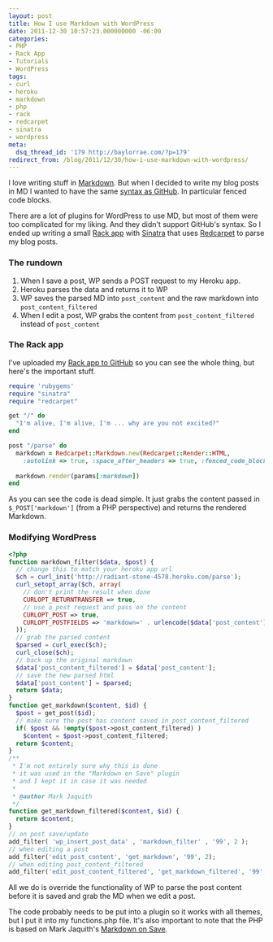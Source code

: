 ```yaml
---
layout: post
title: How I use Markdown with WordPress
date: 2011-12-30 10:57:23.000000000 -06:00
categories:
- PHP
- Rack App
- Tutorials
- WordPress
tags:
- curl
- heroku
- markdown
- php
- rack
- redcarpet
- sinatra
- wordpress
meta:
  dsq_thread_id: '179 http://baylorrae.com/?p=179'
redirect_from: /blog/2011/12/30/how-i-use-markdown-with-wordpress/
---
```


I love writing stuff in [Markdown][markdown]. But when I decided to write my blog posts in
MD I wanted to have the same [syntax as GitHub][gfm]. In particular fenced code blocks.

There are a lot of plugins for WordPress to use MD, but most of them were too
complicated for my liking. And they didn't support GitHub's syntax. So I ended
up writing a small [Rack app][rack] with [Sinatra][sinatra] that uses
[Redcarpet][redcarpet] to parse my blog posts.

### The rundown

1. When I save a post, WP sends a POST request to my Heroku app.
2. Heroku parses the data and returns it to WP
3. WP saves the parsed MD into `post_content` and the raw markdown into
`post_content_filtered`
4. When I edit a post, WP grabs the content from `post_content_filtered` instead
of `post_content`

### The Rack app

I've uploaded my [Rack app to GitHub][markdown_rack] so you can see the whole thing, but here's
the important stuff.

```ruby
require 'rubygems'
require "sinatra"
require "redcarpet"

get "/" do
  "I'm alive, I'm alive, I'm ... why are you not excited?"
end

post "/parse" do
  markdown = Redcarpet::Markdown.new(Redcarpet::Render::HTML,
    :autolink => true, :space_after_headers => true, :fenced_code_blocks => true, :no_intra_emphasis => true)
    
  markdown.render(params[:markdown])
end
```

As you can see the code is dead simple. It just grabs the content passed in
`$_POST['markdown']` (from a PHP perspective) and returns the rendered Markdown.

### Modifying WordPress

```php
<?php
function markdown_filter($data, $post) {
  // change this to match your heroku app url
  $ch = curl_init('http://radiant-stone-4578.heroku.com/parse');
  curl_setopt_array($ch, array(
    // don't print the result when done
    CURLOPT_RETURNTRANSFER => true,
    // use a post request and pass on the content
    CURLOPT_POST => true,
    CURLOPT_POSTFIELDS => 'markdown=' . urlencode($data['post_content'])
  ));
  // grab the parsed content
  $parsed = curl_exec($ch);
  curl_close($ch);
  // back up the original markdown
  $data['post_content_filtered'] = $data['post_content'];
  // save the new parsed html
  $data['post_content'] = $parsed;
  return $data;
}
function get_markdown($content, $id) {
  $post = get_post($id);
  // make sure the post has content saved in post_content_filtered 
  if( $post && !empty($post->post_content_filtered) )
    $content = $post->post_content_filtered;
  return $content;
}
/**
 * I'm not entirely sure why this is done
 * it was used in the "Markdown on Save" plugin
 * and I kept it in case it was needed
 * 
 * @author Mark Jaquith
 */
function get_markdown_filtered($content, $id) {
  return $content;
}
// on post save/update
add_filter( 'wp_insert_post_data' , 'markdown_filter' , '99', 2 );
// when editing a post
add_filter('edit_post_content', 'get_markdown', '99', 2);
// when editing post_content_filtered
add_filter('edit_post_content_filtered', 'get_markdown_filtered', '99', 2);
```

All we do is override the functionality of WP to parse the post content before
it is saved and grab the MD when we edit a post.

The code probably needs to be put into a plugin so it works with all themes, but
I put it into my functions.php file. It's also important to note that the PHP is
based on Mark Jaquith's [Markdown on Save][markdown_on_save].

[markdown]: http://daringfireball.net/projects/markdown/
[gfm]: http://github.github.com/github-flavored-markdown/
[rack]: http://en.wikipedia.org/wiki/Rack_(web_server_interface)
[sinatra]: http://www.sinatrarb.com/
[redcarpet]: https://github.com/tanoku/redcarpet
[markdown_rack]: https://github.com/BaylorRae/Markdown-Parser
[markdown_on_save]: http://txfx.net/wordpress-plugins/markdown-on-save/

